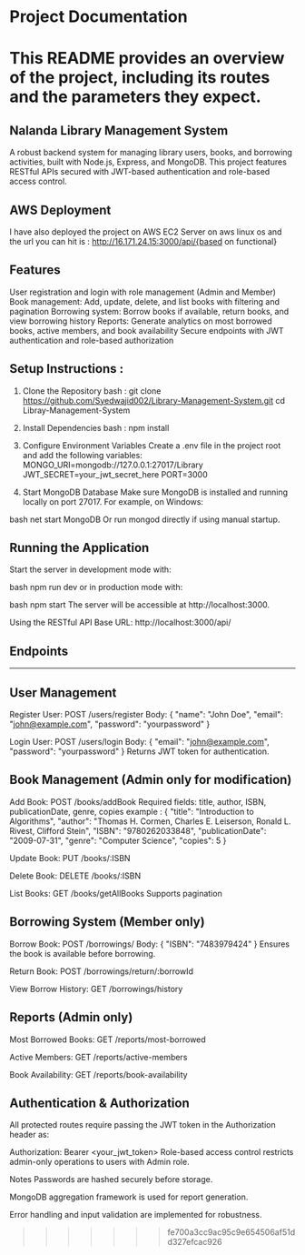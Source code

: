 # Project Documentation

# This README provides an overview of the project, including its routes and the parameters they expect.

## Nalanda Library Management System

A robust backend system for managing library users, books, and borrowing activities, built with Node.js, Express, and MongoDB. This project features RESTful APIs secured with JWT-based authentication and role-based access control.

## AWS Deployment

I have also deployed the project on AWS EC2 Server on aws linux os and the url you can hit is : http://16.171.24.15:3000/api/{based on functional}

## Features

User registration and login with role management (Admin and Member)
Book management: Add, update, delete, and list books with filtering and pagination
Borrowing system: Borrow books if available, return books, and view borrowing history
Reports: Generate analytics on most borrowed books, active members, and book availability
Secure endpoints with JWT authentication and role-based authorization

## Setup Instructions :

1. Clone the Repository
   bash :
   git clone https://github.com/Syedwajid002/Library-Management-System.git
   cd Libray-Management-System

2. Install Dependencies
   bash :
   npm install

3. Configure Environment Variables
   Create a .env file in the project root and add the following variables:
   MONGO_URI=mongodb://127.0.0.1:27017/Library
   JWT_SECRET=your_jwt_secret_here
   PORT=3000

4. Start MongoDB Database
   Make sure MongoDB is installed and running locally on port 27017. For example, on Windows:

bash
net start MongoDB
Or run mongod directly if using manual startup.

## Running the Application

Start the server in development mode with:

bash
npm run dev
or in production mode with:

bash
npm start
The server will be accessible at http://localhost:3000.

Using the RESTful API
Base URL: http://localhost:3000/api/

## Endpoints

---

## User Management

Register User:
POST /users/register
Body: { "name": "John Doe", "email": "john@example.com", "password": "yourpassword" }

Login User:
POST /users/login
Body: { "email": "john@example.com", "password": "yourpassword" }
Returns JWT token for authentication.

## Book Management (Admin only for modification)

Add Book:
POST /books/addBook
Required fields: title, author, ISBN, publicationDate, genre, copies
example : {
"title": "Introduction to Algorithms",
"author": "Thomas H. Cormen, Charles E. Leiserson, Ronald L. Rivest, Clifford Stein",
"ISBN": "9780262033848",
"publicationDate": "2009-07-31",
"genre": "Computer Science",
"copies": 5
}

Update Book:
PUT /books/:ISBN

Delete Book:
DELETE /books/:ISBN

List Books:
GET /books/getAllBooks
Supports pagination

## Borrowing System (Member only)

Borrow Book:
POST /borrowings/
Body: { "ISBN": "7483979424" }
Ensures the book is available before borrowing.

Return Book:
POST /borrowings/return/:borrowId

View Borrow History:
GET /borrowings/history

## Reports (Admin only)

Most Borrowed Books:
GET /reports/most-borrowed

Active Members:
GET /reports/active-members

Book Availability:
GET /reports/book-availability

## Authentication & Authorization

All protected routes require passing the JWT token in the Authorization header as:

Authorization: Bearer <your_jwt_token>
Role-based access control restricts admin-only operations to users with Admin role.

Notes
Passwords are hashed securely before storage.

MongoDB aggregation framework is used for report generation.

Error handling and input validation are implemented for robustness.

> > > > > > > fe700a3cc9ac95c9e654506af51dd327efcac926
